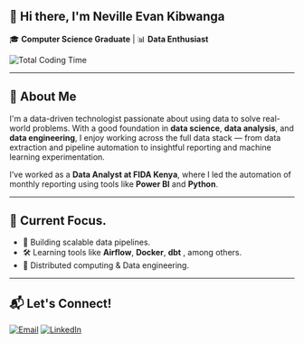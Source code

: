 ## 👋 Hi there, I'm Neville Evan Kibwanga

🎓 **Computer Science Graduate** | 📊 **Data Enthusiast**

![Total Coding Time](https://img.shields.io/badge/wakatime-61hrs%2048mins-blue?style=flat-square&logo=wakatime)

<!--START_SECTION:waka-->
<!--END_SECTION:waka-->

---

## 🚀 About Me

I'm a data-driven technologist passionate about using data to solve real-world problems. With a good foundation in **data science**, **data analysis**, and **data engineering**, I enjoy working across the full data stack — from data extraction and pipeline automation to insightful reporting and machine learning experimentation.

I’ve worked as a **Data Analyst at FIDA Kenya**, where I led the automation of monthly reporting using tools like **Power BI** and **Python**.

---

## 🧠 Current Focus.

- 🔧 Building scalable data pipelines.
- 🛠️ Learning tools like **Airflow**, **Docker**, **dbt** , among others.
- 🔭 Distributed computing & Data engineering.


---

## 📬 Let's Connect!

[![Email](https://img.shields.io/badge/Email-D14836?style=flat-square&logo=gmail&logoColor=white)](nkibwanga@gmail.com.com)
[![LinkedIn](https://img.shields.io/badge/LinkedIn-blue?style=flat-square&logo=linkedin)](https://www.linkedin.com/in/neville-evan-0047a1244)



